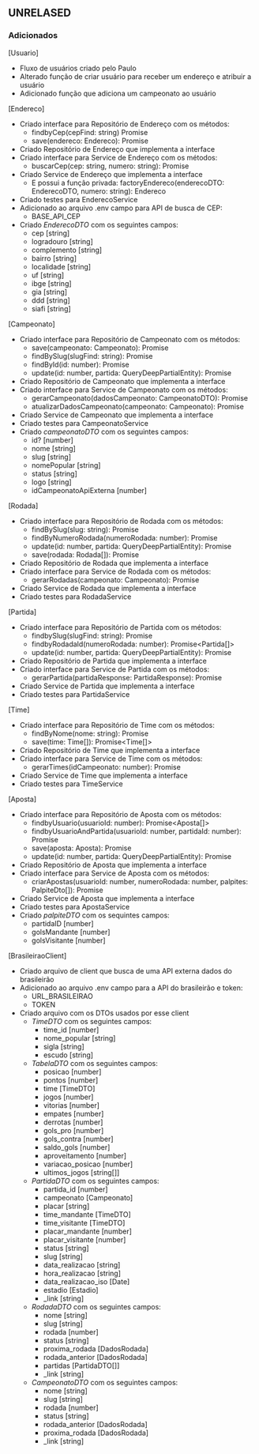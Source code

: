 ## UNRELASED

### Adicionados
[Usuario]
- Fluxo de usuários criado pelo Paulo
- Alterado função de criar usuário para receber um endereço e atribuir a usuário
- Adicionado função que adiciona um campeonato ao usuário

[Endereco]
- Criado interface para Repositório de Endereço com os métodos:
    - findbyCep(cepFind: string) Promise<Endereco>
    - save(endereco: Endereco): Promise<Endereco>
- Criado Repositório de Endereço que implementa a interface
- Criado interface para Service de Endereço com os métodos:
    - buscarCep(cep: string, numero: string): Promise<Endereco>
- Criado Service de Endereço que implementa a interface
    - E possui a função privada: factoryEndereco(enderecoDTO: EnderecoDTO, numero: string): Endereco
- Criado testes para EnderecoService
- Adicionado ao arquivo .env campo para API de busca de CEP:
    - BASE_API_CEP
- Criado _EnderecoDTO_ com os seguintes campos:
    - cep [string]
    - logradouro [string]
    - complemento [string]
    - bairro [string]
    - localidade [string]
    - uf [string]
    - ibge [string]
    - gia [string]
    - ddd [string]
    - siafi [string]

[Campeonato]
- Criado interface para Repositório de Campeonato com os métodos:
    - save(campeonato: Campeonato): Promise<Campeonato>
    - findBySlug(slugFind: string): Promise<Campeonato>
    - findById(id: number): Promise<Campeonato>
    - update(id: number, partida: QueryDeepPartialEntity<Campeonato>): Promise<UpdateResult>
- Criado Repositório de Campeonato que implementa a interface
- Criado interface para Service de Campeonato com os métodos:
    - gerarCampeonato(dadosCampeonato: CampeonatoDTO): Promise<CampeonatoDTO>
    - atualizarDadosCampeonato(campeonato: Campeonato): Promise<void>
- Criado Service de Campeonato que implementa a interface
- Criado testes para CampeonatoService
- Criado _campeonatoDTO_ com os seguintes campos:
    - id? [number]
    - nome [string]
    - slug [string]
    - nomePopular [string]
    - status [string]
    - logo [string]
    - idCampeonatoApiExterna [number]

[Rodada]
- Criado interface para Repositório de Rodada com os métodos:
    - findBySlug(slug: string): Promise<Rodada>
    - findByNumeroRodada(numeroRodada: number): Promise<Rodada>
    - update(id: number, partida: QueryDeepPartialEntity<Rodada>): Promise<UpdateResult>
    - save(rodada: Rodada[]): Promise<Rodada>
- Criado Repositório de Rodada que implementa a interface
- Criado interface para Service de Rodada com os métodos:
    - gerarRodadas(campeonato: Campeonato): Promise<void>
- Criado Service de Rodada que implementa a interface
- Criado testes para RodadaService

[Partida]
- Criado interface para Repositório de Partida com os métodos:
    - findbySlug(slugFind: string): Promise<Partida>
    - findbyRodadaId(numeroRodada: number): Promise<Partida[]>
    - update(id: number, partida: QueryDeepPartialEntity<Partida>): Promise<UpdateResult>
- Criado Repositório de Partida que implementa a interface
- Criado interface para Service de Partida com os métodos:
    - gerarPartida(partidaResponse: PartidaResponse): Promise<Partida>
- Criado Service de Partida que implementa a interface
- Criado testes para PartidaService

[Time]
- Criado interface para Repositório de Time com os métodos:
    - findByNome(nome: string): Promise<Time>
    - save(time: Time[]): Promise<Time[]>
- Criado Repositório de Time que implementa a interface
- Criado interface para Service de Time com os métodos:
    - gerarTimes(idCampeonato: number): Promise<void>
- Criado Service de Time que implementa a interface
- Criado testes para TimeService

[Aposta]
- Criado interface para Repositório de Aposta com os métodos:
    - findbyUsuario(usuarioId: number): Promise<Aposta[]>
    - findbyUsuarioAndPartida(usuarioId: number, partidaId: number): Promise<Aposta>
    - save(aposta: Aposta): Promise<Aposta>
    - update(id: number, partida: QueryDeepPartialEntity<Aposta>): Promise<UpdateResult>
- Criado Repositório de Aposta que implementa a interface
- Criado interface para Service de Aposta com os métodos:
    - criarApostas(usuarioId: number, numeroRodada: number, palpites: PalpiteDto[]): Promise<void>
- Criado Service de Aposta que implementa a interface
- Criado testes para ApostaService
- Criado _palpiteDTO_ com os sequintes campos:
    - partidaID [number]
    - golsMandante [number]
    - golsVisitante [number]

[BrasileiraoClient]
- Criado arquivo de client que busca de uma API externa dados do brasileirão
- Adicionado ao arquivo .env campo para a API do brasileirão e token:
    - URL_BRASILEIRAO
    - TOKEN
- Criado arquivo com os DTOs usados por esse client
    - _TimeDTO_ com os seguintes campos:
        - time_id [number]
        - nome_popular [string]
        - sigla [string]
        - escudo [string]
    - _TabelaDTO_ com os seguintes campos:
        - posicao [number]
        - pontos [number]
        - time [TimeDTO]
        - jogos [number]
        - vitorias [number]
        - empates [number]
        - derrotas [number]
        - gols_pro [number]
        - gols_contra [number]
        - saldo_gols [number]
        - aproveitamento [number]
        - variacao_posicao [number]
        - ultimos_jogos [string[]]
    - _PartidaDTO_ com os seguintes campos:
        - partida_id [number]
        - campeonato [Campeonato]
        - placar [string]
        - time_mandante [TimeDTO]
        - time_visitante [TimeDTO]
        - placar_mandante [number]
        - placar_visitante [number]
        - status [string]
        - slug [string]
        - data_realizacao [string]
        - hora_realizacao [string]
        - data_realizacao_iso [Date]
        - estadio [Estadio]
        - _link [string]
    - _RodadaDTO_ com os seguintes campos:
        - nome [string]
        - slug [string]
        - rodada [number]
        - status [string]
        - proxima_rodada [DadosRodada]
        - rodada_anterior [DadosRodada]
        - partidas [PartidaDTO[]]
        - _link [string]
    - _CampeonatoDTO_ com os seguintes campos:
        - nome [string]
        - slug [string]
        - rodada [number]
        - status [string]
        - rodada_anterior [DadosRodada]
        - proxima_rodada [DadosRodada]
        - _link [string]